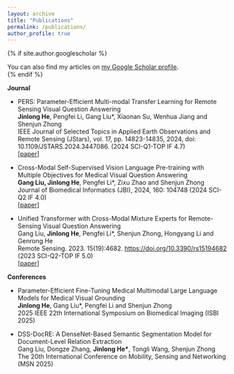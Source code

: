 ```yaml
---
layout: archive
title: "Publications"
permalink: /publications/
author_profile: true
---
```


{% if site.author.googlescholar %}
  <div class="wordwrap">You can also find my articles on <a href="{{site.author.googlescholar}}">my Google Scholar profile</a>.</div>
{% endif %}

**Journal**

* PERS: Parameter-Efficient Multi-modal Transfer Learning for Remote Sensing Visual Question Answering <br>
<b>Jinlong He</b>, Pengfei Li, Gang Liu*, Xiaonan Su, Wenhua Jiang and Shenjun Zhong <br>
IEEE Journal of Selected Topics in Applied Earth Observations and Remote Sensing (JStars), vol. 17, pp. 14823-14835, 2024, doi: 10.1109/JSTARS.2024.3447086. (2024 SCI-Q1-TOP IF 4.7) <br>
[[paper](https://ieeexplore.ieee.org/abstract/document/10643278/)]

* Cross-Modal Self-Supervised Vision Language Pre-training with Multiple Objectives for Medical Visual Question Answering <br>
<b>Gang Liu, Jinlong He</b>, Pengfei Li*, Zixu Zhao and Shenjun Zhong <br>
Journal of Biomedical Informatics (JBI), 2024, 160: 104748 (2024 SCI-Q2 IF 4.0) <br>
[[paper](https://www.sciencedirect.com/science/article/pii/S1532046424001667)]

* Unified Transformer with Cross-Modal Mixture Experts for Remote-Sensing Visual Question Answering <br>
Gang Liu, <b>Jinlong He</b>, Pengfei Li*, Shenjun Zhong, Hongyang Li and Genrong He <br>
Remote Sensing. 2023. 15(19):4682. https://doi.org/10.3390/rs15194682 (2023 SCI-Q2-TOP IF 5.0)<br>
[[paper](https://www.mdpi.com/2072-4292/15/19/4682)]

**Conferences**

* Parameter-Efficient Fine-Tuning Medical Multimodal Large Language Models for Medical Visual Grounding <br>
<b>Jinlong He</b>, Gang Liu*, Pengfei Li and Shenjun Zhong <br>
2025 IEEE 22th International Symposium on Biomedical Imaging (ISBI 2025)<br>

* DSS-DocRE: A DenseNet-Based Semantic Segmentation Model for Document-Level Relation Extraction <br>
Gang Liu, Dongze Zhang, <b>Jinlong He*</b>, Tongli Wang, Shenjun Zhong <br>
The 20th International Conference on Mobility, Sensing and Networking (MSN 2025)<br>
